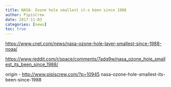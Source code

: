```yaml
---
title: NASA- Ozone hole smallest it-s been since 1988
author: PipisCrew
date: 2017-11-03
categories: [news]
toc: true
---
```


https://www.cnet.com/news/nasa-ozone-hole-layer-smallest-since-1988-noaa/

https://www.reddit.com/r/space/comments/7adq9w/nasa_ozone_hole_smallest_its_been_since_1988/

origin - http://www.pipiscrew.com/?p=10945 nasa-ozone-hole-smallest-its-been-since-1988